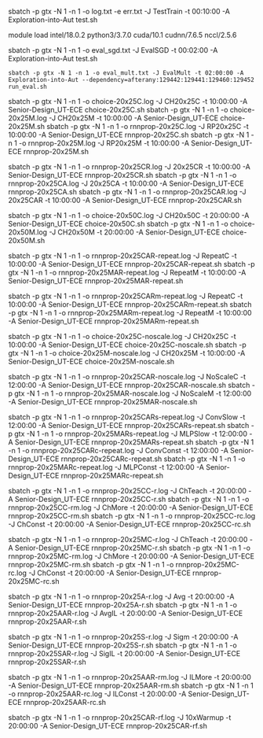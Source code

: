 sbatch -p gtx -N 1 -n 1 -o log.txt -e err.txt -J TestTrain -t 00:10:00 -A Exploration-into-Aut test.sh

module load intel/18.0.2 python3/3.7.0 cuda/10.1 cudnn/7.6.5 nccl/2.5.6

sbatch -p gtx -N 1 -n 1 -o eval_sgd.txt -J EvalSGD -t 00:02:00 -A Exploration-into-Aut test.sh


```
sbatch -p gtx -N 1 -n 1 -o eval_mult.txt -J EvalMult -t 02:00:00 -A Exploration-into-Aut --dependency=afterany:129442:129441:129460:129452 run_eval.sh
```




sbatch -p gtx -N 1 -n 1 -o choice-20x25C.log -J CH20x25C -t 10:00:00 -A Senior-Design_UT-ECE choice-20x25C.sh
sbatch -p gtx -N 1 -n 1 -o choice-20x25M.log -J CH20x25M -t 10:00:00 -A Senior-Design_UT-ECE choice-20x25M.sh
sbatch -p gtx -N 1 -n 1 -o rnnprop-20x25C.log -J RP20x25C -t 10:00:00 -A Senior-Design_UT-ECE rnnprop-20x25C.sh
sbatch -p gtx -N 1 -n 1 -o rnnprop-20x25M.log -J RP20x25M -t 10:00:00 -A Senior-Design_UT-ECE rnnprop-20x25M.sh


sbatch -p gtx -N 1 -n 1 -o rnnprop-20x25CR.log -J 20x25CR -t 10:00:00 -A Senior-Design_UT-ECE rnnprop-20x25CR.sh
sbatch -p gtx -N 1 -n 1 -o rnnprop-20x25CA.log -J 20x25CA -t 10:00:00 -A Senior-Design_UT-ECE rnnprop-20x25CA.sh
sbatch -p gtx -N 1 -n 1 -o rnnprop-20x25CAR.log -J 20x25CAR -t 10:00:00 -A Senior-Design_UT-ECE rnnprop-20x25CAR.sh


sbatch -p gtx -N 1 -n 1 -o choice-20x50C.log -J CH20x50C -t 20:00:00 -A Senior-Design_UT-ECE choice-20x50C.sh
sbatch -p gtx -N 1 -n 1 -o choice-20x50M.log -J CH20x50M -t 20:00:00 -A Senior-Design_UT-ECE choice-20x50M.sh

sbatch -p gtx -N 1 -n 1 -o rnnprop-20x25CAR-repeat.log -J RepeatC -t 10:00:00 -A Senior-Design_UT-ECE rnnprop-20x25CAR-repeat.sh
sbatch -p gtx -N 1 -n 1 -o rnnprop-20x25MAR-repeat.log -J RepeatM -t 10:00:00 -A Senior-Design_UT-ECE rnnprop-20x25MAR-repeat.sh


sbatch -p gtx -N 1 -n 1 -o rnnprop-20x25CARm-repeat.log -J RepeatC -t 10:00:00 -A Senior-Design_UT-ECE rnnprop-20x25CARm-repeat.sh
sbatch -p gtx -N 1 -n 1 -o rnnprop-20x25MARm-repeat.log -J RepeatM -t 10:00:00 -A Senior-Design_UT-ECE rnnprop-20x25MARm-repeat.sh


sbatch -p gtx -N 1 -n 1 -o choice-20x25C-noscale.log -J CH20x25C -t 10:00:00 -A Senior-Design_UT-ECE choice-20x25C-noscale.sh
sbatch -p gtx -N 1 -n 1 -o choice-20x25M-noscale.log -J CH20x25M -t 10:00:00 -A Senior-Design_UT-ECE choice-20x25M-noscale.sh

sbatch -p gtx -N 1 -n 1 -o rnnprop-20x25CAR-noscale.log -J NoScaleC -t 12:00:00 -A Senior-Design_UT-ECE rnnprop-20x25CAR-noscale.sh
sbatch -p gtx -N 1 -n 1 -o rnnprop-20x25MAR-noscale.log -J NoScaleM -t 12:00:00 -A Senior-Design_UT-ECE rnnprop-20x25MAR-noscale.sh


sbatch -p gtx -N 1 -n 1 -o rnnprop-20x25CARs-repeat.log -J ConvSlow -t 12:00:00 -A Senior-Design_UT-ECE rnnprop-20x25CARs-repeat.sh
sbatch -p gtx -N 1 -n 1 -o rnnprop-20x25MARs-repeat.log -J MLPSlow -t 12:00:00 -A Senior-Design_UT-ECE rnnprop-20x25MARs-repeat.sh
sbatch -p gtx -N 1 -n 1 -o rnnprop-20x25CARc-repeat.log -J ConvConst -t 12:00:00 -A Senior-Design_UT-ECE rnnprop-20x25CARc-repeat.sh
sbatch -p gtx -N 1 -n 1 -o rnnprop-20x25MARc-repeat.log -J MLPConst -t 12:00:00 -A Senior-Design_UT-ECE rnnprop-20x25MARc-repeat.sh


sbatch -p gtx -N 1 -n 1 -o rnnprop-20x25CC-r.log -J ChTeach -t 20:00:00 -A Senior-Design_UT-ECE rnnprop-20x25CC-r.sh
sbatch -p gtx -N 1 -n 1 -o rnnprop-20x25CC-rm.log -J ChMore -t 20:00:00 -A Senior-Design_UT-ECE rnnprop-20x25CC-rm.sh
sbatch -p gtx -N 1 -n 1 -o rnnprop-20x25CC-rc.log -J ChConst -t 20:00:00 -A Senior-Design_UT-ECE rnnprop-20x25CC-rc.sh

sbatch -p gtx -N 1 -n 1 -o rnnprop-20x25MC-r.log -J ChTeach -t 20:00:00 -A Senior-Design_UT-ECE rnnprop-20x25MC-r.sh
sbatch -p gtx -N 1 -n 1 -o rnnprop-20x25MC-rm.log -J ChMore -t 20:00:00 -A Senior-Design_UT-ECE rnnprop-20x25MC-rm.sh
sbatch -p gtx -N 1 -n 1 -o rnnprop-20x25MC-rc.log -J ChConst -t 20:00:00 -A Senior-Design_UT-ECE rnnprop-20x25MC-rc.sh


sbatch -p gtx -N 1 -n 1 -o rnnprop-20x25A-r.log -J Avg -t 20:00:00 -A Senior-Design_UT-ECE rnnprop-20x25A-r.sh
sbatch -p gtx -N 1 -n 1 -o rnnprop-20x25AAR-r.log -J AvgIL -t 20:00:00 -A Senior-Design_UT-ECE rnnprop-20x25AAR-r.sh

sbatch -p gtx -N 1 -n 1 -o rnnprop-20x25S-r.log -J Sigm -t 20:00:00 -A Senior-Design_UT-ECE rnnprop-20x25S-r.sh
sbatch -p gtx -N 1 -n 1 -o rnnprop-20x25SAR-r.log -J SigIL -t 20:00:00 -A Senior-Design_UT-ECE rnnprop-20x25SAR-r.sh


sbatch -p gtx -N 1 -n 1 -o rnnprop-20x25AAR-rm.log -J ILMore -t 20:00:00 -A Senior-Design_UT-ECE rnnprop-20x25AAR-rm.sh
sbatch -p gtx -N 1 -n 1 -o rnnprop-20x25AAR-rc.log -J ILConst -t 20:00:00 -A Senior-Design_UT-ECE rnnprop-20x25AAR-rc.sh

sbatch -p gtx -N 1 -n 1 -o rnnprop-20x25CAR-rf.log -J 10xWarmup -t 20:00:00 -A Senior-Design_UT-ECE rnnprop-20x25CAR-rf.sh
